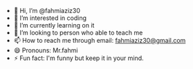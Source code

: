 - 👋 Hi, I’m @fahmiaziz30
- 👀 I’m interested in coding 
- 🌱 I’m currently learning on it
- 💞️ I’m looking to person who able to teach me
- 📫 How to reach me through email: fahmiaziz30@gmail.com
- 😄 Pronouns: Mr.fahmi
- ⚡ Fun fact: I'm funny but keep it in your mind. 

<!---
fahmiaziz30/fahmiaziz30 is a ✨ special ✨ repository because its `README.md` (this file) appears on your GitHub profile.
You can click the Preview link to take a look at your changes.
--->
